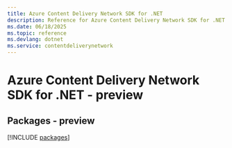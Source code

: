 ```yaml
---
title: Azure Content Delivery Network SDK for .NET
description: Reference for Azure Content Delivery Network SDK for .NET
ms.date: 06/18/2025
ms.topic: reference
ms.devlang: dotnet
ms.service: contentdeliverynetwork
---
```

# Azure Content Delivery Network SDK for .NET - preview
## Packages - preview
[!INCLUDE [packages](content-delivery-network-index.md)]
